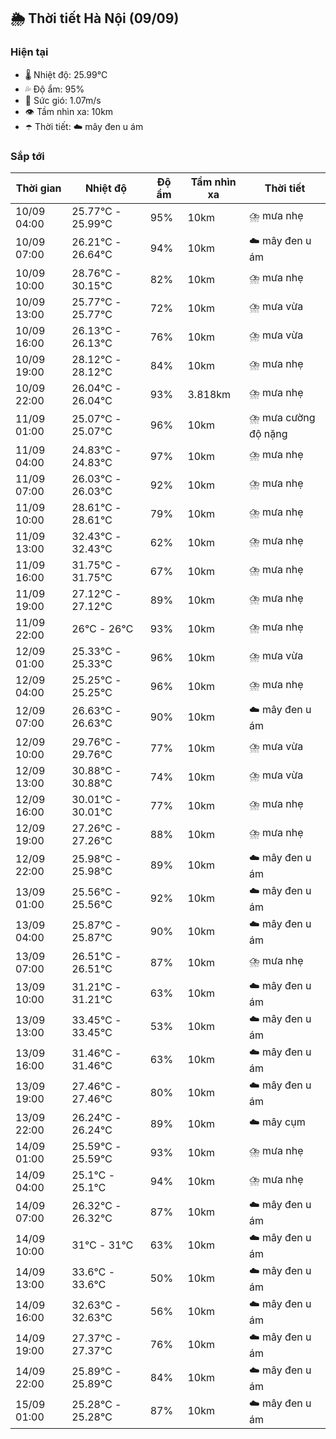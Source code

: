 ## 🌦️ Thời tiết Hà Nội (09/09)

### Hiện tại

- 🌡️ Nhiệt độ: 25.99℃
- 💦 Độ ẩm: 95%
- 💨 Sức gió: 1.07m/s
- 👁️ Tầm nhìn xa: 10km
- ☂️ Thời tiết: ☁️ mây đen u ám

### Sắp tới

| Thời gian | Nhiệt độ | Độ ẩm | Tầm nhìn xa | Thời tiết |
| --- | --- | --- | --- | --- |
| 10/09 04:00 | 25.77℃ - 25.99℃ | 95% | 10km | ⛈️ mưa nhẹ |
| 10/09 07:00 | 26.21℃ - 26.64℃ | 94% | 10km | ☁️ mây đen u ám |
| 10/09 10:00 | 28.76℃ - 30.15℃ | 82% | 10km | ⛈️ mưa nhẹ |
| 10/09 13:00 | 25.77℃ - 25.77℃ | 72% | 10km | ⛈️ mưa vừa |
| 10/09 16:00 | 26.13℃ - 26.13℃ | 76% | 10km | ⛈️ mưa vừa |
| 10/09 19:00 | 28.12℃ - 28.12℃ | 84% | 10km | ⛈️ mưa nhẹ |
| 10/09 22:00 | 26.04℃ - 26.04℃ | 93% | 3.818km | ⛈️ mưa nhẹ |
| 11/09 01:00 | 25.07℃ - 25.07℃ | 96% | 10km | ⛈️ mưa cường độ nặng |
| 11/09 04:00 | 24.83℃ - 24.83℃ | 97% | 10km | ⛈️ mưa nhẹ |
| 11/09 07:00 | 26.03℃ - 26.03℃ | 92% | 10km | ⛈️ mưa nhẹ |
| 11/09 10:00 | 28.61℃ - 28.61℃ | 79% | 10km | ⛈️ mưa nhẹ |
| 11/09 13:00 | 32.43℃ - 32.43℃ | 62% | 10km | ⛈️ mưa nhẹ |
| 11/09 16:00 | 31.75℃ - 31.75℃ | 67% | 10km | ⛈️ mưa nhẹ |
| 11/09 19:00 | 27.12℃ - 27.12℃ | 89% | 10km | ⛈️ mưa nhẹ |
| 11/09 22:00 | 26℃ - 26℃ | 93% | 10km | ⛈️ mưa nhẹ |
| 12/09 01:00 | 25.33℃ - 25.33℃ | 96% | 10km | ⛈️ mưa vừa |
| 12/09 04:00 | 25.25℃ - 25.25℃ | 96% | 10km | ⛈️ mưa nhẹ |
| 12/09 07:00 | 26.63℃ - 26.63℃ | 90% | 10km | ☁️ mây đen u ám |
| 12/09 10:00 | 29.76℃ - 29.76℃ | 77% | 10km | ⛈️ mưa vừa |
| 12/09 13:00 | 30.88℃ - 30.88℃ | 74% | 10km | ⛈️ mưa vừa |
| 12/09 16:00 | 30.01℃ - 30.01℃ | 77% | 10km | ⛈️ mưa nhẹ |
| 12/09 19:00 | 27.26℃ - 27.26℃ | 88% | 10km | ⛈️ mưa nhẹ |
| 12/09 22:00 | 25.98℃ - 25.98℃ | 89% | 10km | ☁️ mây đen u ám |
| 13/09 01:00 | 25.56℃ - 25.56℃ | 92% | 10km | ☁️ mây đen u ám |
| 13/09 04:00 | 25.87℃ - 25.87℃ | 90% | 10km | ☁️ mây đen u ám |
| 13/09 07:00 | 26.51℃ - 26.51℃ | 87% | 10km | ⛈️ mưa nhẹ |
| 13/09 10:00 | 31.21℃ - 31.21℃ | 63% | 10km | ☁️ mây đen u ám |
| 13/09 13:00 | 33.45℃ - 33.45℃ | 53% | 10km | ☁️ mây đen u ám |
| 13/09 16:00 | 31.46℃ - 31.46℃ | 63% | 10km | ☁️ mây đen u ám |
| 13/09 19:00 | 27.46℃ - 27.46℃ | 80% | 10km | ☁️ mây đen u ám |
| 13/09 22:00 | 26.24℃ - 26.24℃ | 89% | 10km | ☁️ mây cụm |
| 14/09 01:00 | 25.59℃ - 25.59℃ | 93% | 10km | ⛈️ mưa nhẹ |
| 14/09 04:00 | 25.1℃ - 25.1℃ | 94% | 10km | ⛈️ mưa nhẹ |
| 14/09 07:00 | 26.32℃ - 26.32℃ | 87% | 10km | ☁️ mây đen u ám |
| 14/09 10:00 | 31℃ - 31℃ | 63% | 10km | ☁️ mây đen u ám |
| 14/09 13:00 | 33.6℃ - 33.6℃ | 50% | 10km | ☁️ mây đen u ám |
| 14/09 16:00 | 32.63℃ - 32.63℃ | 56% | 10km | ☁️ mây đen u ám |
| 14/09 19:00 | 27.37℃ - 27.37℃ | 76% | 10km | ☁️ mây đen u ám |
| 14/09 22:00 | 25.89℃ - 25.89℃ | 84% | 10km | ☁️ mây đen u ám |
| 15/09 01:00 | 25.28℃ - 25.28℃ | 87% | 10km | ☁️ mây đen u ám |

